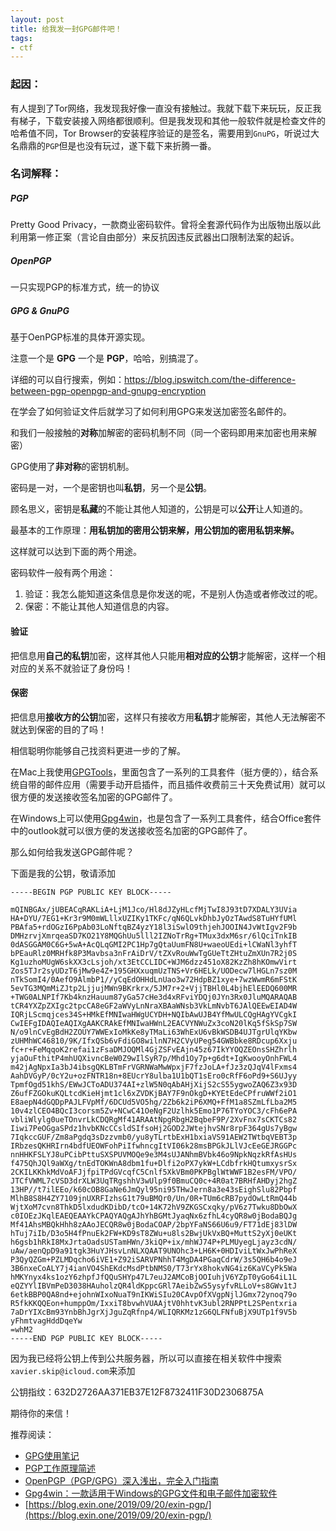 ```yaml
---
layout: post
title: 给我发一封GPG邮件吧！
tags:
- ctf
---
```


### 起因：

有人提到了Tor网络，我发现我好像一直没有接触过。我就下载下来玩玩，反正我有梯子，下载安装接入网络都很顺利。但是我发现和其他一般软件就是检查文件的哈希值不同，Tor Browser的安装程序验证的是签名，需要用到`GnuPG`，听说过大名鼎鼎的`PGP`但是也没有玩过，遂下载下来折腾一番。

### 名词解释：

##### PGP

Pretty Good Privacy，一款商业密码软件。曾将全套源代码作为出版物出版以此利用第一修正案（言论自由部分）来反抗因违反武器出口限制法案的起诉。

##### **OpenPGP**

一只实现PGP的标准方式，统一的协议

##### GPG & GnuPG

基于OenPGP标准的具体开源实现。

注意一个是 **GPG** 一个是 **PGP**，哈哈，别搞混了。

详细的可以自行搜索，例如：https://blog.ipswitch.com/the-difference-between-pgp-openpgp-and-gnupg-encryption

在学会了如何验证文件后就学习了如何利用GPG来发送加密签名邮件的。

和我们一般接触的**对称**加解密的密码机制不同（同一个密码即用来加密也用来解密）

GPG使用了**非对称**的密钥机制。

密码是一对，一个是密钥也叫**私钥**，另一个是**公钥**。

顾名思义，密钥是**私藏**的不能让其他人知道的，公钥是可以**公开**让人知道的。

最基本的工作原理：**用私钥加的密用公钥来解，用公钥加的密用私钥来解。**

这样就可以达到下面的两个用途。

密码软件一般有两个用途：

1. 验证：我怎么能知道这条信息是你发送的呢，不是别人伪造或者修改过的呢。
2. 保密：不能让其他人知道信息的内容。

#### 验证

把信息用**自己的私钥**加密，这样其他人只能用**相对应的公钥**才能解密，这样一个相对应的关系不就验证了身份吗！

#### 保密

把信息用**接收方的公钥**加密，这样只有接收方用**私钥**才能解密，其他人无法解密不就达到保密的目的了吗！

相信聪明你能够自己找资料更进一步的了解。

在Mac上我使用[GPGTools](https://gpgtools.org/)，里面包含了一系列的工具套件（挺方便的），结合系统自带的邮件应用（需要手动开启插件，而且插件收费前三十天免费试用）就可以很方便的发送接收签名加密的GPG邮件了。

在Windows上可以使用[Gpg4win](https://gpg4win.org/download.html)，也是包含了一系列工具套件，结合Office套件中的outlook就可以很方便的发送接收签名加密的GPG邮件了。

那么如何给我发送GPG邮件呢？

下面是我的公钥，敬请添加

```
-----BEGIN PGP PUBLIC KEY BLOCK-----

mQINBGAx/jUBEACqRAKLiA+LjM1Jco/Hl8dJZyHLcfMjTwI8J93tD7XDALY3UVia
HA+DYU/7EG1+Kr3r9M0mWLllxUZIKy1TKFc/qN6QLvkDhbJyOzTAwdS8TuHYfUMl
PBAfa5+rdOGzI6PpAb03LoNftqBZ4yzY18l3iSwlO9thjehJOOIN4JvWtIgv2F9b
DMHzrvjXmrqeaSD7KO21Y8MQGhUu5lll2IZNoTrRg+TMux3dxM6sr/6lQciTnkIB
0dASGGAM0C6G+5wA+AcQLqGMI2PC1Hp7gQtaUumFN8U+waeoUEdi+lCWaNl3yhfT
bPEauRlz0MRHfk8P3Mavbsa3nFrAiDrV/tZXvRouWwTgGUeTtZHtuZmXUn7R2j0S
Kg1uzhoMUgW6skXX3cLsjoh/xt3EtCCLIDC+WJM6dzz451oX82KzZh8hKOmwVirt
Zos5TJr2syUDzT6jMw9e4Z+195GHXxuqmUzTNS+Vr6HELk/UODecw7lHGLn7sz0M
nTkSomI4/0AefO9AlmbP1//yCqEdOHHdLnUao3w72HdpBZ1xye+7wzWwmR6mFStK
5evTG3MQmMiZJtp2LjjujMWn9BKrkrx/5JM7r+2+VjjTBHl0L4bjhElEEDQ600MR
+TWG0ALNPIf7Kb4knzHauum87yGa57cHe3d4xRFviYDQj0JYn3Rx0JluMQARAQAB
tCR4YXZpZXIgc2tpcCA8eGF2aWVyLnNraXBAaWNsb3VkLmNvbT6JAlQEEwEIAD4W
IQRjLScmqjces34S+HMkEfMNIwaHWgUCYDH+NQIbAwUJB4YfMwULCQgHAgYVCgkI
CwIEFgIDAQIeAQIXgAAKCRAkEfMNIwaHWnL2EACVYNWuZx3coN20lKq5fSkSp7SW
N/o9lnCvEgBdH2ZOUY7WWExIoMkKe8yTMaLi63WhExU6vBkWSDB4UJTgrUlqYKbw
zUHMhWC46810/9K/IfxQSb6vFdiGO8wilnN7H2CVyUPeg54GWBbke8RDcup6Xxju
fc+r+FeMqqoK2refai1zFsaDMJOQMl4GjZSFvEAjn45z67IkYYOQZEOnsSHZhrlh
yjaOuFthitP4mhUQXivncBeW0Z9wIlSyR7p/Mhd1Oy7p+g6dt+IgKwooyOnhFWL4
m42jAgNpxIa3bJ4ibsgQKLBTmFrVGRNWaMwWpxjF7fzJoLA+fJz3zQJqV4lFxms4
AahDVGyP/0cY2u+ozFNTR18n+8EUcrY8ulba1U1bQT1sEro0cRfF6oPd9+S6UJyy
TpmfOgd51khS/EWwJCToADU374AI+zlW5N0qAbAHjXijS2cS55ygwoZAQ6Z3x93D
Z6ufFZGOkuKQLtcdKieHjmt1cl6xZVDKjBAY7F9nOkgD+KYEtEdeCPfruWWf2iO1
E8aepN4dGQDpPAJLFVpMf/6DCUd5VO5hg/2Zb6k2iP6XMQ+FfM1a8SZmLfLba2M5
10v4zlCEO4BQcI3corsm5Zv+NCwC41OeNgF2Uzlhk5Emo1P76TYoYOC3/cFh6ePA
vbliWlylg0ueTOnvrLkCDQRgMf41ARAAtNpgRbgH2BqbeF9P/2XvFnx7sCKTCs82
Iiwi7PeOGgaSPdz1hvbKNcCCsldSIfsoHj2GOD2JWtejhvSNr8rpF364gUs7yBgw
7IqkccGUF/Zm8aPgdq3sDzzvmb0/yu8yTLrtbExH1bxiaVS91AEW2TWtbqVEBT3p
IRbzesQKHRIrn4bdfUEOWFohPiIfwhncgItVI06k28msBPGkJLlVJcEeGEJRGGPc
nnHHKFSLYJ8uPCibPttuSXSPUVMOQe9e3M4sUJANhmBVbk46o9NpkNqzkRfAsHUs
f475QhJQl9aWXg/tnEdTOKWnA8dbm1fu+Dlfi2oPX7ykW+LCdbfrkHQtumxysrSx
2CKILKKhkMdVoAFJjfpiTPdGVcqfC5Cnlf5XkVBm0PKPBglWtWWF1B2esFM/VPO/
JTCfVWML7cVSD3drXLW3UqTRgshhV3wUlp9f0BmuCQ0c+4R0at7BRHfAHDyj2hgZ
13HP//t7ilEEo/k60cOB8GaNe6JmQyl95ni95THwJern8a3e43sEighSlu82Pbpf
MlhB8S8H4ZY7109jnUXRFIzhsG1t79uBMQr0/Un/0R+TUm6cRB7pydOwLtRmQ44b
WjtXoM7cvn8ThkD5lxdudKDibD/tcO+14K72hV9ZKGSCxqky/pV6z7Twku8DbOwX
c0IOEzJKqlEAEQEAAYkCPAQYAQgAJhYhBGMtJyaqNx6zfhL4cyQR8w0jBodaBQJg
Mf41AhsMBQkHhh8zAAoJECQR8w0jBodaCOAP/2bpYFaNS66U6u9/FT71dEj83lDW
hTuj7iIb/D3o5H4fPnuEk2FW+KD9sT8ZWu+u8ls2BwjUkVxBQ+MuttS2yXj0eUKt
h6gsb1hRkI8MxJrtaOadsUSTamHWn/3kiQP+ix/mhWJ74P+PLMUyegLjayz3cdN/
uAw/aenQpD9a91tgk3HuYJHsvLnNLXQAAT9UNOhc3+LH6K+0HDIviLtWxJwPhReX
P3QyQZGm+PZLMDqcho6iVE1+Z92iSARVPNhhT4MgDA4PGaqCdrW/3s5QH6b4o9eJ
3B6nxeCoALY7j4ianVO4ShEKdcMsdPtbNMS0/T73rYx8hokvNG4iz6KaVCyPk5Wa
hMKYnyx4ks1ozY6zhpfJfQQuSHYp47L7euJ2AMCoBjOOIuhjV6YZpT0yGo64iL1L
eQZYYlIBVmPeD3038HAuholzQR4ldKppcGRl7AeibZwS5ysyfvRLLoV+s8GWv1tJ
6etkBBP0QA8nd+ejohnWIxoNuaT9nIKWiSIu20CAvpOfXVgpNjlJGmx72ynoq79o
R5fkKKQQEon+humppOm/IxxiT8bvwhVUAAjtV0hhtvK3ubl2RNPPtL2SPentxria
7aDrYIXcBm93YnbBhJgrXjJguZqRfnp4/WLIQRKMz1zG6QLFNfuBjX9UTp1f9V5b
yFhmtvagHddDqeYw
=whM2
-----END PGP PUBLIC KEY BLOCK-----
```

因为我已经将公钥上传到公共服务器，所以可以直接在相关软件中搜索`xavier.skip@icloud.com`来添加

公钥指纹：632D2726AA371EB37E12F8732411F30D2306875A

期待你的来信！



推荐阅读：

- [GPG使用笔记](https://blog.creedowl.com/posts/gpg/)
- [PGP工作原理简述](https://marcuseddie.github.io/2019/PGP-Introduction.html)
- [OpenPGP（PGP/GPG）深入浅出，完全入门指南](https://www.rmnof.com/article/openpgp-gnupg-introduction/)
- [Gpg4win：一款适用于Windows的GPG文件和电子邮件加密软件](https://www.rmnof.com/article/gpg4win-gnupg-for-windows/)
- [https://blog.exin.one/2019/09/20/exin-pgp/](https://blog.exin.one/2019/09/20/exin-pgp/)